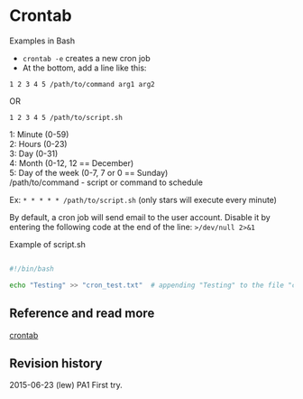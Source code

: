 Crontab
==============================
Examples in Bash

* `crontab -e` creates a new cron job
* At the bottom, add a line like this:  

`1 2 3 4 5 /path/to/command arg1 arg2`  

OR  

`1 2 3 4 5 /path/to/script.sh`

1: Minute (0-59)  
2: Hours (0-23)  
3: Day (0-31)  
4: Month (0-12, 12 == December)  
5: Day of the week (0-7, 7 or 0 == Sunday)  
/path/to/command - script or command to schedule  

Ex: `* * * * * /path/to/script.sh` (only stars will execute every minute)

By default, a cron job will send email to the user account. Disable it by entering the following code at the end of the line: `>/dev/null 2>&1`  


Example of script.sh
```sh

#!/bin/bash

echo "Testing" >> "cron_test.txt"  # appending "Testing" to the file "cron_test.txt" located in ~/


```

Reference and read more
------------------------------

[crontab](http://www.computerhope.com/unix/ucrontab.htm)



Revision history
------------------------------

2015-06-23 (lew) PA1 First try.
